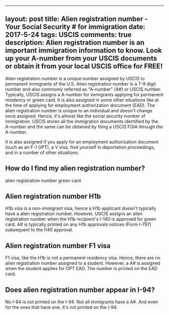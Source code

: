 ---
layout: post
title: Alien registration number - Your Social Security # for immigration
date: 2017-5-24
tags: USCIS
comments: true
description: Alien registration number is an important immigration information to know. Look up your A-number from your USCIS documents or 
obtain it from your local USCIS office for FREE!
 ---

Alien registration number is a unique number assigned by USCIS to permanent immigrants of the U.S. Alien registration number is a 7-9 
digit number and also commonly referred as "A-number" (A#) or USCIS number. Typically, USCIS assigns a A-number for immigrants applying for permanent residency or green card. It is also assigned in some other situations like at the time of applying for employment authorization document (EAD). The alien registration number is unique to an individual and doesn't change once assigned. Hence, it's almost like the social security number of immigration. USCIS stores all the immigration documents identified by the A-number and the same can be obtained by filing a USCIS FOIA through the A-number.

It is also assigned if you apply for an employment authorization document (such as an F-1 OPT), a V visa, find yourself in deportation proceedings, and in a number of other situations.

## How do I find my alien registration number?

alien registration number green card

## Alien registration number H1b

H1b visa is a non-immigrant visa, hence a H1b applicant doesn't typically have a alien registration number. However, USCIS assigns an
alien registration number when the H1b recipient's I-140 is approved for green card. A# is typically printed on any H1b approvals notices (Form I-797) subsequent to the I140 approval. 

## Alien registration number F1 visa

F1 visa, like the H1b is not a permanent residency visa. Hence, there are no alien registration number assigned to a student. However,
a A# is assigned when the student applies for OPT EAD. The number is printed on the EAD card.

## Does alien registration number appear in I-94?
No I-94 is not printed on the I-94. Not all immigrants have a A#. And even for the ones that have one, it's not printed on the I-94.
